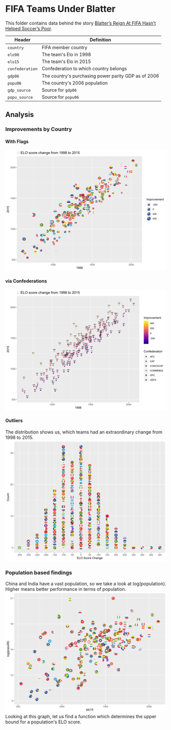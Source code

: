 # FIFA Teams Under Blatter

This folder contains data behind the story [Blatter’s Reign At FIFA Hasn’t Helped Soccer’s Poor](http://fivethirtyeight.com/features/blatters-reign-at-fifa-hasnt-helped-soccers-poor/).

Header | Definition
---|---------
`country` | FIFA member country
`elo98` | The team's Elo in 1998
`elo15` | The team's Elo in 2015
`confederation` | Confederation to which country belongs
`gdp06` | The country's purchasing power parity GDP as of 2006
`popu06` | The country's 2006 population
`gdp_source` | Source for `gdp06`
`popu_source` | Source for `popu06`

## Analysis

### Improvements by Country

#### With Flags
![Flagged image](ELO_Score_Change_Flags.svg)
#### via Confederations
![Confederation image](ELO_Score_Change_Confederation.svg)

#### Outliers
The distribution shows us, which teams had an extraordinary change from 1998 to 2015.
![Discrete Distribution](ELO_distribution_flags.svg)

### Population based findings
China and India have a vast population, so we take a look at log(population).
Higher means better performance in terms of population.
![Population to ELO ration](elo_to_population.svg)
Looking at this graph, let us find a function which determines the upper bound for a population's ELO score.